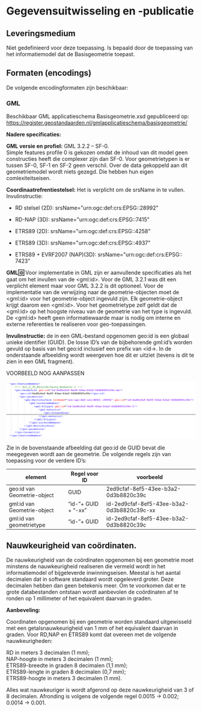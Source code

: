 Gegevensuitwisseling en -publicatie
===================================

Leveringsmedium
---------------

Niet gedefinieerd voor deze toepassing. Is bepaald door de toepassing van het
informatiemodel dat de Basisgeometrie toepast.

Formaten (encodings)
--------------------

De volgende encodingformaten zijn beschikbaar:

### GML

Beschikbaar GML applicatieschema Basisgeometrie.xsd gepubliceerd op:
https://register.geostandaarden.nl/gmlapplicatieschema/basisgeometrie/

**Nadere specificaties:**

**GML versie en profiel:** GML 3.2.2 – SF-0.  
Simple features profile 0 is gekozen omdat de inhoud van dit model geen
constructies heeft die complexer zijn dan SF-0. Voor geometrietypen is er tussen
SF-0, SF-1 en SF-2 geen verschil. Over de data gekoppeld aan dit geometriemodel
wordt niets gezegd. Die hebben hun eigen comlexiteitseisen.

**Coordinaatrefrentiestelsel:** Het is verplicht om de srsName in te vullen.
Invulinstructie:

-   RD stelsel (2D): srsName="urn:ogc:def:crs:EPSG::28992"

-   RD-NAP (3D): srsName="urn:ogc:def:crs:EPSG::7415"

-   ETRS89 (2D): srsName="urn:ogc:def:crs:EPSG::4258"

-   ETRS89 (3D): srsName="urn:ogc:def:crs:EPSG::4937"

-   ETRS89 + EVRF2007 (NAP)(3D): srsName="urn:ogc:def:crs:EPSG:: 7423"

**GML:id:** Voor implementatie in GML zijn er aanvullende specificaties als het
gaat om het invullen van de \<gml:id\>. Voor de GML 3.2.1 was dit een verplicht
element maar voor GML 3.2.2 is dit optioneel. Voor de implementatie van de
verwijzing naar de geometrie-objecten moet de \<gml:id\> voor het
geometrie-object ingevuld zijn. Elk geometrie-object krijgt daarom een
\<gml:id\>. Voor het geometrietype zelf geldt dat de \<gml:id\> op het hoogste
niveau van de geometrie van het type is ingevuld. De \<gml:id\> heeft geen
informatiewaarde maar is nodig om interne en externe referenties te realiseren
voor geo-toepassingen.

**Invulinstructie:** de in een GML-bestand opgenomen geo:id is een globaal
unieke identifier (GUID). De losse ID’s van de bijbehorende gml:id’s worden
gevuld op basis van het geo:id inclusief een prefix van \<id-\>. In de
onderstaande afbeelding wordt weergeven hoe dit er uitziet (tevens is dit te
zien in een GML fragment).

VOORBEELD NOG AANPASSEN

![](media/aceb9310048abdf04a41f79f8a871139.png)

Zie in de bovenstaande afbeelding dat geo:id de GUID bevat die meegegeven wordt
aan de geometrie. De volgende regels zijn van toepassing voor de verdere ID’s:

| **element**                 | **Regel voor ID**   | **voorbeeld**                              |
|-----------------------------|---------------------|--------------------------------------------|
| geo:id van Geometrie-object | GUID                | 2ed9cfaf-8ef5-43ee-b3a2-0d3b8820c39c       |
| gml:id van Geometrie-object | “id-”+ GUID + “-xx” | id-2ed9cfaf-8ef5-43ee-b3a2-0d3b8820c39c-xx |
| gml:id van geometrietype    | “id-”+ GUID         | id-2ed9cfaf-8ef5-43ee-b3a2-0d3b8820c39c    |

Nauwkeurigheid van coördinaten.
-------------------------------

De nauwkeurigheid van de coördinaten opgenomen bij een geometrie moet minstens
de nauwkeurigheid realiseren die vermeld wordt in het informatiemodel of
bijgeleverde inwinningseisen. Meestal is het aantal decimalen dat in software
standaard wordt opgeleverd groter. Deze decimalen hebben dan geen betekenis
meer. Om te voorkomen dat er te grote databestanden ontstaan wordt aanbevolen de
coördinaten af te ronden op 1 millimeter of het equivalent daarvan in graden.

**Aanbeveling:**

Coordinaten opgenomen bij een geometrie worden standaard uitgewisseld met een
getalsnauwkeurigheid van 1 mm of het equivalent daarvan in graden. Voor RD,NAP
en ETRS89 komt dat overeen met de volgende nauwkeurigheden:

RD in meters 3 decimalen (1 mm);  
NAP-hoogte in meters 3 decimalen (1 mm);  
ETRS89-breedte in graden 8 decimalen (1,1 mm);  
ETRS89-lengte in graden 8 decimalen (0,7 mm);  
ETRS89-hoogte in meters 3 decimalen (1 mm).

Alles wat nauwkeuriger is wordt afgerond op deze nauwkeurigheid van 3 of 8
decimalen. Afronding is volgens de volgende regel 0.0015 -\> 0.002; 0.0014 -\>
0.001.
